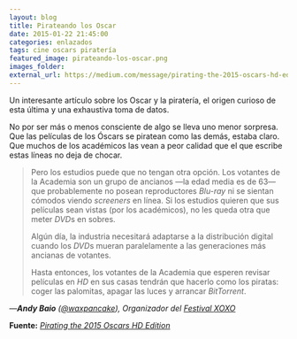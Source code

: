 ```yaml
---
layout: blog
title: Pirateando los Oscar
date: 2015-01-22 21:45:00
categories: enlazados
tags: cine oscars piratería
featured_image: pirateando-los-oscar.png
images_folder:
external_url: https://medium.com/message/pirating-the-2015-oscars-hd-edition-6c78e0cb471d
---
```

Un interesante artículo sobre los Oscar y la piratería, el origen curioso de esta última y una exhaustiva toma de datos.<Sigue Leyendo>

No por ser más o menos consciente de algo se lleva uno menor sorpresa. Que las películas de los Óscars se piratean como las demás, estaba claro. Que muchos de los académicos las vean a peor calidad que el que escribe estas líneas no deja de chocar.

> Pero los estudios puede que no tengan otra opción. Los votantes de la Academia son un grupo de ancianos —la edad media es de 63— que probablemente no posean reproductores *Blu-ray* ni se sientan cómodos viendo *screeners* en línea. Si los estudios quieren que sus películas sean vistas (por los académicos), no les queda otra que meter *DVD*s en sobres.
> 
> Algún día, la industria necesitará adaptarse a la distribución digital cuando los *DVD*s mueran paralelamente a las generaciones más ancianas de votantes.
>
> Hasta entonces, los votantes de la Academia que esperen revisar películas en *HD* en sus casas tendrán que hacerlo como los piratas: coger las palomitas, apagar las luces y arrancar *BitTorrent*.

<cite>—**Andy Baio** ([@waxpancake](https://twitter.com/waxpancake)), Organizador del [Festival *XOXO*](http://www.xoxofest.com)</cite>

**Fuente:** [*Pirating the 2015 Oscars HD Edition*](https://medium.com/message/pirating-the-2015-oscars-hd-edition-6c78e0cb471d)
